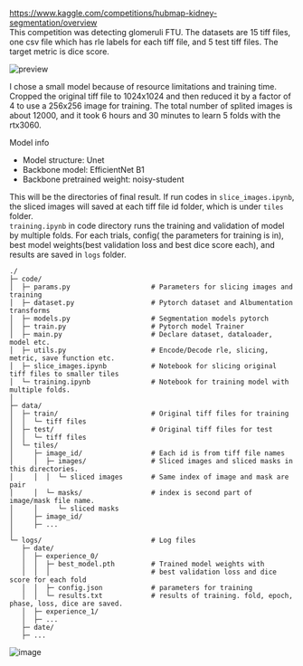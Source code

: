 https://www.kaggle.com/competitions/hubmap-kidney-segmentation/overview  
This competition was detecting glomeruli FTU. The datasets are 15 tiff files, one csv file which has rle labels for each tiff file, and 5 test tiff files. The target metric is dice score.

![preview](https://github.com/RK-IM/ML-contents/assets/94027045/acc25ef6-fadb-42da-b5c2-a1fe5ef83e4f)

I chose a small model because of resource limitations and training time. Cropped the original tiff file to 1024x1024 and then reduced it by a factor of 4 to use a 256x256 image for training. The total number of splited images is about 12000, and it took 6 hours and 30 minutes to learn 5 folds with the rtx3060.

Model info  
- Model structure: Unet  
- Backbone model: EfficientNet B1  
- Backbone pretrained weight: noisy-student  

This will be the directories of final result. If run codes in `slice_images.ipynb`, the sliced images will saved at each tiff file id folder, which is under `tiles` folder.  
`training.ipynb` in code directory runs the training and validation of model by multiple folds. For each trials, config( the parameters for training is in), best model weights(best validation loss and best dice score each), and results are saved in `logs` folder.   
```
./  
├─ code/  
│  ├─ params.py                    # Parameters for slicing images and training  
│  ├─ dataset.py                   # Pytorch dataset and Albumentation transforms  
│  ├─ models.py                    # Segmentation models pytorch  
│  ├─ train.py                     # Pytorch model Trainer
│  ├─ main.py                      # Declare dataset, dataloader, model etc.
│  ├─ utils.py                     # Encode/Decode rle, slicing, metric, save function etc.
│  ├─ slice_images.ipynb           # Notebook for slicing original tiff files to smaller tiles
│  └─ training.ipynb               # Notebook for training model with multiple folds.
│  
├─ data/  
│  ├─ train/                       # Original tiff files for training
│  │  └─ tiff files  
│  ├─ test/                        # Original tiff files for test
│  │  └─ tiff files  
│  └─ tiles/  
│     ├─ image_id/                 # Each id is from tiff file names
│     │  ├─ images/                # Sliced images and sliced masks in this directories.
│     │  │  └─ sliced images       # Same index of image and mask are pair 
│     │  └─ masks/                 # index is second part of image/mask file name.
│     │     └─ sliced masks  
│     ├─ image_id/  
│     ├─ ...  
│  
└─ logs/                           # Log files
   ├─ date/
   │  ├─ experience_0/
   │  │  ├─ best_model.pth         # Trained model weights with
   │  │  │                         # best validation loss and dice score for each fold
   │  │  ├─ config.json            # parameters for training
   │  │  └─ results.txt            # results of training. fold, epoch, phase, loss, dice are saved.
   │  ├─ experience_1/
   │  ├─ ...
   ├─ date/  
   ├─ ...
```

![image](https://github.com/RK-IM/ML-contents/assets/94027045/9a790105-ff95-4a66-ae62-06435ea81ff0)
